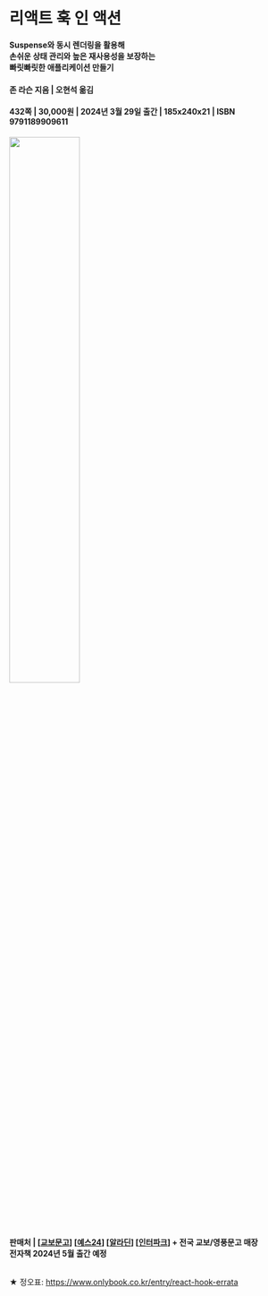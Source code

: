 # 리액트 훅 인 액션
**Suspense와 동시 렌더링을 활용해**<br>
**손쉬운 상태 관리와 높은 재사용성을 보장하는** <br>
**빠릿빠릿한 애플리케이션 만들기** <br>

#### 존 라슨 지음 | 오현석 옮김 <br>
#### 432쪽 | 30,000원 | 2024년 3월 29일 출간 | 185x240x21 | ISBN 9791189909611<br>

<img src = "https://img1.daumcdn.net/thumb/R1280x0/?scode=mtistory2&fname=https%3A%2F%2Fblog.kakaocdn.net%2Fdn%2Fb9BOsz%2FbtsFYMtzF23%2FFN413vxkGm61LBiiI1OfAK%2Fimg.jpg" width = "50%" height = "50%" ><br>

**판매처 | [[교보문고](https://bit.ly/3VsRxst)] [[예스24](https://bit.ly/3TtywDR)] [[알라딘](http://aladin.kr/p/BqKWY)] [[인터파크](https://bit.ly/43vrTW)] + 전국 교보/영풍문고 매장**<br>
**전자책 2024년 5월 출간 예정**<br><br>

★ 정오표: https://www.onlybook.co.kr/entry/react-hook-errata 

